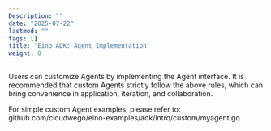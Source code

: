 ```yaml
---
Description: ""
date: "2025-07-22"
lastmod: ""
tags: []
title: 'Eino ADK: Agent Implementation'
weight: 0
---
```


Users can customize Agents by implementing the Agent interface. It is recommended that custom Agents strictly follow the above rules, which can bring convenience in application, iteration, and collaboration.

For simple custom Agent examples, please refer to: github.com/cloudwego/eino-examples/adk/intro/custom/myagent.go